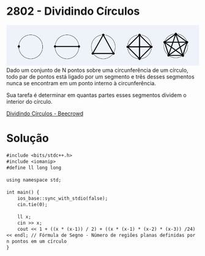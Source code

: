 # 2802 - Dividindo Círculos

![Alt text](image-5.png)
Dado um conjunto de N pontos sobre uma circunferência de um círculo, todo par de pontos está ligado por um segmento e três desses segmentos nunca se encontram em um ponto interno à circunferência.

Sua tarefa é determinar em quantas partes esses segmentos dividem o interior do círculo.

[Dividindo Círculos - Beecrowd](https://www.beecrowd.com.br/judge/pt/problems/view/2802)

# Solução

```
#include <bits/stdc++.h>
#include <iomanip>
#define ll long long

using namespace std;

int main() { 
    ios_base::sync_with_stdio(false);
    cin.tie(0);
    
	ll x;
	cin >> x;
	cout << 1 + ((x * (x-1)) / 2) + ((x * (x-1) * (x-2) * (x-3)) /24) << endl; // Fórmula de Segno - Número de regiões planas definidas por n pontos em um círculo
}
```